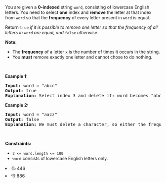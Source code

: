 <p>You are given a <strong>0-indexed</strong> string <code>word</code>, consisting of lowercase English letters. You need to select <strong>one</strong> index and <strong>remove</strong> the letter at that index from <code>word</code> so that the <strong>frequency</strong> of every letter present in <code>word</code> is equal.</p>

<p>Return<em> </em><code>true</code><em> if it is possible to remove one letter so that the frequency of all letters in </em><code>word</code><em> are equal, and </em><code>false</code><em> otherwise</em>.</p>

<p><strong>Note:</strong></p>

<ul> 
 <li>The <b>frequency</b> of a letter <code>x</code> is the number of times it occurs in the string.</li> 
 <li>You <strong>must</strong> remove exactly one letter and cannot chose to do nothing.</li> 
</ul>

<p>&nbsp;</p> 
<p><strong class="example">Example 1:</strong></p>

<pre>
<strong>Input:</strong> word = "abcc"
<strong>Output:</strong> true
<strong>Explanation:</strong> Select index 3 and delete it: word becomes "abc" and each character has a frequency of 1.
</pre>

<p><strong class="example">Example 2:</strong></p>

<pre>
<strong>Input:</strong> word = "aazz"
<strong>Output:</strong> false
<strong>Explanation:</strong> We must delete a character, so either the frequency of "a" is 1 and the frequency of "z" is 2, or vice versa. It is impossible to make all present letters have equal frequency.
</pre>

<p>&nbsp;</p> 
<p><strong>Constraints:</strong></p>

<ul> 
 <li><code>2 &lt;= word.length &lt;= 100</code></li> 
 <li><code>word</code> consists of lowercase English letters only.</li> 
</ul>

<div><li>👍 446</li><li>👎 886</li></div>